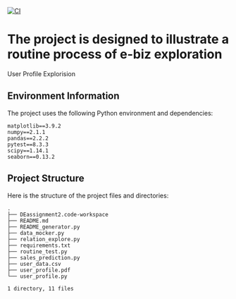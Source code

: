 [![CI](https://github.com/nogibjj/SamDEmini2/actions/workflows/ci.yml/badge.svg)](https://github.com/nogibjj/SamDEmini2/actions/workflows/ci.yml)

# **The project is designed to illustrate a routine process of e-biz exploration**


User Profile Explorision

## Environment Information

The project uses the following Python environment and dependencies:

```
matplotlib==3.9.2
numpy==2.1.1
pandas==2.2.2
pytest==8.3.3
scipy==1.14.1
seaborn==0.13.2
```

## Project Structure

Here is the structure of the project files and directories:

```
.
├── DEassignment2.code-workspace
├── README.md
├── README_generator.py
├── data_mocker.py
├── relation_explore.py
├── requirements.txt
├── routine_test.py
├── sales_prediction.py
├── user_data.csv
├── user_profile.pdf
└── user_profile.py

1 directory, 11 files
```
